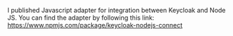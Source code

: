 I published Javascript adapter for integration between Keycloak and Node JS.
You can find the adapter by following this link:
https://www.npmjs.com/package/keycloak-nodejs-connect
